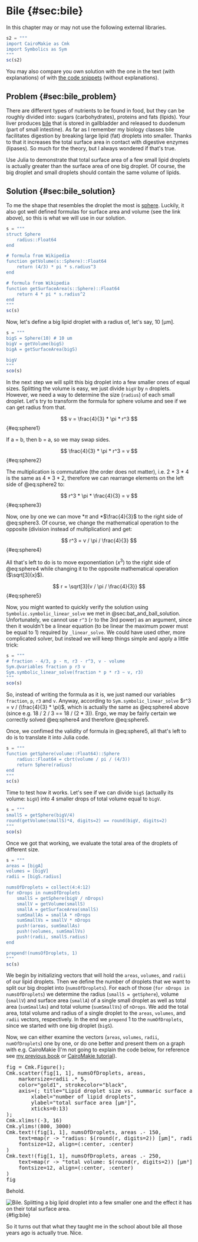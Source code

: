# Bile {#sec:bile}

In this chapter may or may not use the following external libraries.

```jl
s2 = """
import CairoMakie as Cmk
import Symbolics as Sym
"""
sc(s2)
```

You may also compare you own solution with the one in the text (with
explanations) of with [the code
snippets](https://github.com/b-lukaszuk/BS_wJ_eng/tree/main/code_snippets/bile)
(without explanations).


## Problem {#sec:bile_problem}

There are different types of nutrients to be found in food, but they can be
roughly divided into: sugars (carbohydrates), proteins and fats (lipids). Your
liver produces [bile](https://en.wikipedia.org/wiki/Bile) that is stored in
gallbladder and released to duodenum (part of small intestine). As far as I
remember my biology classes bile facilitates digestion by breaking large lipid
(fat) droplets into smaller. Thanks to that it increases the total surface area
in contact with digestive enzymes (lipases). So much for the theory, but I
always wondered if that's true.

Use Julia to demonstrate that total surface area of a few small lipid droplets
is actually greater than the surface area of one big droplet. Of course, the big
droplet and small droplets should contain the same volume of lipids.

## Solution {#sec:bile_solution}

To me the shape that resembles the droplet the most is
[sphere](https://en.wikipedia.org/wiki/Sphere). Luckily, it also got well
defined formulas for surface area and volume (see the link above), so this is
what we will use in our solution.

```jl
s = """
struct Sphere
    radius::Float64
end

# formula from Wikipedia
function getVolume(s::Sphere)::Float64
    return (4/3) * pi * s.radius^3
end

# formula from Wikipedia
function getSurfaceArea(s::Sphere)::Float64
    return 4 * pi * s.radius^2
end
"""
sc(s)
```

Now, let's define a big lipid droplet with a radius of, let's say, 10 [μm].

```jl
s = """
bigS = Sphere(10) # 10 um
bigV = getVolume(bigS)
bigA = getSurfaceArea(bigS)

bigV
"""
sco(s)
```

In the next step we will split this big droplet into a few smaller ones of equal
sizes. Splitting the volume is easy, we just divide `bigV` by `n` droplets.
However, we need a way to determine the size (`radius`) of each small droplet.
Let's try to transform the formula for sphere volume and see if we can get
radius from that.

$$ v = \frac{4}{3} * \pi * r^3 $$ {#eq:sphere1}

If a = b, then b = a, so we may swap sides.

$$ \frac{4}{3} * \pi * r^3 = v $$ {#eq:sphere2}

The multiplication is commutative (the order does not matter), i.e. 2 * 3 * 4 is
the same as 4 * 3 * 2, therefore we can rearrange elements on the left side of
@eq:sphere2 to:

$$ r^3 * \pi * \frac{4}{3} = v $$ {#eq:sphere3}

Now, one by one we can move \*$\pi$ and \*$\frac{4}{3}$ to the right side of
@eq:sphere3. Of course, we change the mathematical operation to the opposite
(division instead of multiplication) and get:

$$ r^3 = v / \pi / \frac{4}{3} $$ {#eq:sphere4}

All that's left to do is to move exponentiation ($x^3$) to the right side of
@eq:sphere4 while changing it to the opposite mathematical operation
($\sqrt[3]{x}$).

$$ r = \sqrt[3]{v / \pi / \frac{4}{3}} $$ {#eq:sphere5}

Now, you might wanted to quickly verify the solution using
`Symbolic.symbolic_linear_solve` we met in @sec:bat_and_ball_solution.
Unfortunately, we cannot use `r^3` (`r` to the 3rd power) as an argument, since
then it wouldn't be a linear equation (to be linear the maximum power must be equal to 1) required by
`_linear_solve`. We could have used other, more complicated solver, but instead
we will keep things simple and apply a little trick:

```jl
s = """
# fraction - 4/3, p - π, r3 - r^3, v - volume
Sym.@variables fraction p r3 v
Sym.symbolic_linear_solve(fraction * p * r3 ~ v, r3)
"""
sco(s)
```

So, instead of writing the formula as it is, we just named our variables
`fraction`, `p`, `r3` and `v`. Anyway, according to `Sym.symbolic_linear_solve`
$r^3 = v / (\frac{4}{3} * \pi)$, which is actually the same as @eq:sphere4 above
(since e.g. 18 / 2 / 3 == 18 / (2 * 3)). Ergo, we may be fairly certain we
correctly solved @eq:sphere4 and therefore @eq:sphere5.

Once, we confimed the validity of formula in @eq:sphere5, all that's left to do
is to translate it into Julia code.

```jl
s = """
function getSphere(volume::Float64)::Sphere
    radius::Float64 = cbrt(volume / pi / (4/3))
    return Sphere(radius)
end
"""
sc(s)
```

Time to test how it works. Let's see if we can divide `bigS` (actually its
volume: `bigV`) into 4 smaller drops of total volume equal to `bigV`.

```jl
s = """
smallS = getSphere(bigV/4)
round(getVolume(smallS)*4, digits=2) == round(bigV, digits=2)
"""
sco(s)
```

Once we got that working, we evaluate the total area of the droplets of
different size.

```jl
s = """
areas = [bigA]
volumes = [bigV]
radii = [bigS.radius]

numsOfDroplets = collect(4:4:12)
for nDrops in numsOfDroplets
    smallS = getSphere(bigV / nDrops)
    smallV = getVolume(smallS)
    smallA = getSurfaceArea(smallS)
    sumSmallAs = smallA * nDrops
    sumSmallVs = smallV * nDrops
    push!(areas, sumSmallAs)
    push!(volumes, sumSmallVs)
    push!(radii, smallS.radius)
end

prepend!(numsOfDroplets, 1)
"""
sc(s)
```

We begin by initializing vectors that will hold the `areas`, `volumes`, and
`radii` of our lipid droplets. Then we define the number of droplets that we
want to split our big droplet into (`numsOfDroplets`). For each of those (`for
nDrops in numsOfDroplets`) we determine the radius (`smallS = getSphere`),
volume (`smallV`) and surface area (`smallA`) of a single small droplet as well
as total area (`sumSmallAs`) and total volume (`sumSmallVs`) of `nDrops`. We
add the total area, total volume and radius of a single droplet to the `areas`,
`volumes`, and `radii` vectors, respectively. In the end we `prepend` 1 to the
`numOfDroplets`, since we started with one big droplet (`bigS`).

Now, we can either examine the vectors (`areas`, `volumes`, `radii`,
`numOfDroplets`) one by one, or do one better and present them on a graph with
e.g. CairoMakie (I'm not going to explain the code below, for reference see [my
previous book](https://b-lukaszuk.github.io/RJ_BS_eng/) or [CairoMakie
tutorial](https://docs.makie.org/stable/tutorials/getting-started)).

<pre>
fig = Cmk.Figure();
Cmk.scatter(fig[1, 1], numsOfDroplets, areas,
    markersize=radii .* 5,
    color="gold1", strokecolor="black",
    axis=(; title="Lipid droplet size vs. summaric surface area",
        xlabel="number of lipid droplets",
        ylabel="total surface area [μm²]",
        xticks=0:13)
);
Cmk.xlims!(-3, 16)
Cmk.ylims!(800, 3000)
Cmk.text!(fig[1, 1], numsOfDroplets, areas .- 150,
    text=map(r -> "radius: $(round(r, digits=2)) [μm]", radii),
    fontsize=12, align=(:center, :center)
)
Cmk.text!(fig[1, 1], numsOfDroplets, areas .- 250,
    text=map(r -> "total volume: $(round(r, digits=2)) [μm³]", volumes),
    fontsize=12, align=(:center, :center)
)
fig
</pre>

Behold.

![Bile. Splitting a big lipid droplet into a few smaller one and the effect it has on their total surface area.](./images/bile.png){#fig:bile}

So it turns out that what they taught me in the school about bile all those
years ago is actually true. Nice.
